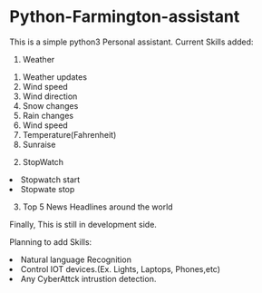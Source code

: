 # Python-Farmington-assistant

This is a simple python3 Personal assistant.
Current Skills added:
1. Weather
  <ol>
  <li>Weather updates</li>
  <li>Wind speed</li>
  <li>Wind direction</li>
  <li>Snow changes</li>
  <li>Rain changes</li>
  <li>Wind speed</li>
  <li>Temperature(Fahrenheit)</li>
  <li>Sunraise</li>
  </ol>

2. StopWatch
  <lo>
  <li>Stopwatch start</li>
  <li>Stopwate stop</li>
  </lo>
  
3. Top 5 News Headlines around the world

Finally, This is still in development side.

Planning to add Skills:
  <lo>
  <li>Natural language Recognition</li>
  <li>Control IOT devices.(Ex. Lights, Laptops, Phones,etc)</li>
  <li>Any CyberAttck intrustion detection.</li>
  </lo>
